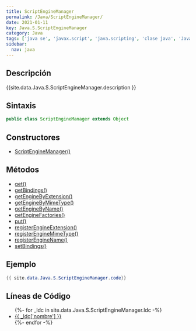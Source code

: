 ```yaml
---
title: ScriptEngineManager
permalink: /Java/ScriptEngineManager/
date: 2021-01-11
key: Java.S.ScriptEngineManager
category: Java
tags: ['java se', 'javax.script', 'java.scripting', 'clase java', 'Java 1.6']
sidebar: 
  nav: java
---
```


## Descripción
{{site.data.Java.S.ScriptEngineManager.description }}

## Sintaxis
~~~java
public class ScriptEngineManager extends Object
~~~

## Constructores
* [ScriptEngineManager()](/Java/ScriptEngineManager/ScriptEngineManager/)

## Métodos
* [get()](/Java/ScriptEngineManager/get)
* [getBindings()](/Java/ScriptEngineManager/getBindings)
* [getEngineByExtension()](/Java/ScriptEngineManager/getEngineByExtension)
* [getEngineByMimeType()](/Java/ScriptEngineManager/getEngineByMimeType)
* [getEngineByName()](/Java/ScriptEngineManager/getEngineByName)
* [getEngineFactories()](/Java/ScriptEngineManager/getEngineFactories)
* [put()](/Java/ScriptEngineManager/put)
* [registerEngineExtension()](/Java/ScriptEngineManager/registerEngineExtension)
* [registerEngineMimeType()](/Java/ScriptEngineManager/registerEngineMimeType)
* [registerEngineName()](/Java/ScriptEngineManager/registerEngineName)
* [setBindings()](/Java/ScriptEngineManager/setBindings)

## Ejemplo
~~~java
{{ site.data.Java.S.ScriptEngineManager.code}}
~~~

## Líneas de Código
<ul>
{%- for _ldc in site.data.Java.S.ScriptEngineManager.ldc -%}
   <li>
       <a href="{{_ldc['url'] }}">{{ _ldc['nombre'] }}</a>
   </li>
{%- endfor -%}
</ul>
